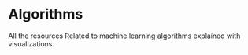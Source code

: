 # Algorithms
All the resources Related to machine learning algorithms explained with visualizations.
